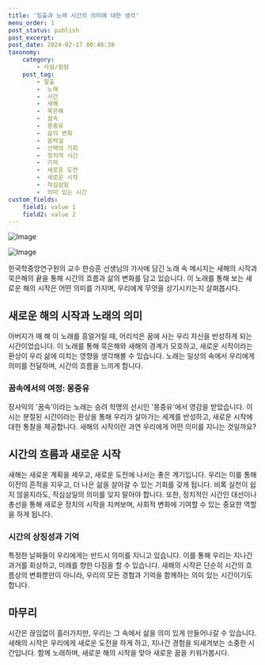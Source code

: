 ```yaml
---
title: '일출과 노래 시간의 의미에 대한 생각'
menu_order: 1
post_status: publish
post_excerpt: 
post_date: 2024-02-17 00:46:38
taxonomy:
    category:
        - 사설/칼럼
    post_tag:
        - 일출
        -  노래
        -  시간
        -  새해
        -  묵은해
        -  꿈속
        -  몽중유
        -  삶의 변화
        -  음력설
        -  선택의 기회
        -  정치적 시간
        -  기억
        -  새로운 도전
        -  새로운 시작
        -  작심삼일
        -  의미 있는 시간
custom_fields:
    field1: value 1
    field2: value 2
---
```


![Image](https://imgnews.pstatic.net/image/028/2024/02/13/0002676611_001_20240213131707139.jpg?type=w647)

![Image](https://imgnews.pstatic.net/image/028/2024/02/13/0002676611_002_20240213131707161.jpg?type=w647)

한국학중앙연구원의 교수 한승훈 선생님의 가사에 담긴 노래 속 메시지는 새해의 시작과 묵은해의 끝을 통해 시간의 흐름과 삶의 변화를 담고 있습니다. 이 노래를 통해 보는 새로운 해의 시작은 어떤 의미를 가지며, 우리에게 무엇을 상기시키는지 살펴봅시다.
## 새로운 해의 시작과 노래의 의미
아버지가 매 해 이 노래를 흥얼거릴 때, 어리석은 꿈에 사는 우리 자신을 반성하게 되는 시간이었습니다. 이 노래를 통해 묵은해와 새해의 경계가 모호하고, 새로운 시작이라는 환상이 우리 삶에 미치는 영향을 생각해볼 수 있습니다. 노래는 일상의 속에서 우리에게 의미를 전달하며, 시간의 흐름을 느끼게 합니다.
### 꿈속에서의 여정: 몽중유
장사익의 '꿈속'이라는 노래는 승려 학명의 선시인 '몽중유'에서 영감을 받았습니다. 이 시는 분절된 시간이라는 환상을 통해 우리가 살아가는 세계를 반성하고, 새로운 시작에 대한 통찰을 제공합니다. 새해의 시작이란 과연 우리에게 어떤 의미를 지니는 것일까요?
## 시간의 흐름과 새로운 시작
새해는 새로운 계획을 세우고, 새로운 도전에 나서는 좋은 계기입니다. 우리는 이를 통해 이전의 흔적을 지우고, 더 나은 삶을 살아갈 수 있는 기회를 갖게 됩니다. 비록 실천이 쉽지 않을지라도, 작심삼일의 의미를 잊지 말아야 합니다. 또한, 정치적인 시간인 대선이나 총선을 통해 새로운 정치의 시작을 지켜보며, 사회적 변화에 기여할 수 있는 중요한 역할을 하게 됩니다.
### 시간의 상징성과 기억
특정한 날짜들이 우리에게는 반드시 의미를 지니고 있습니다. 이를 통해 우리는 지나간 과거를 회상하고, 미래를 향한 다짐을 할 수 있습니다. 새해의 시작은 단순히 시간의 흐름상의 변화뿐만이 아니라, 우리의 모든 경험과 기억을 함께하는 의미 있는 시간이기도 합니다.
## 마무리
시간은 끊임없이 흘러가지만, 우리는 그 속에서 삶을 의미 있게 만들어나갈 수 있습니다. 새해의 시작은 우리에게 새로운 도전을 하게 하고, 지나간 경험을 되새겨보는 소중한 시간입니다. 함께 노래하며, 새로운 해의 시작을 맞아 새로운 꿈을 키워가봅시다.
